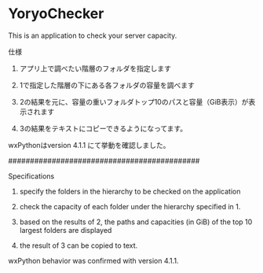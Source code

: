 # YoryoChecker
This is an application to check your server capacity.

仕様
1. アプリ上で調べたい階層のフォルダを指定します

2. 1で指定した階層の下にある各フォルダの容量を調べます

3. 2の結果を元に、容量の重いフォルダトップ10のパスと容量（GiB表示）が表示されます

4. 3の結果をテキストにコピーできるようになってます。

wxPythonはversion 4.1.1 にて挙動を確認しました。

############################################

Specifications
1. specify the folders in the hierarchy to be checked on the application

2. check the capacity of each folder under the hierarchy specified in 1.

3. based on the results of 2, the paths and capacities (in GiB) of the top 10 largest folders are displayed

4. the result of 3 can be copied to text.

wxPython behavior was confirmed with version 4.1.1.
